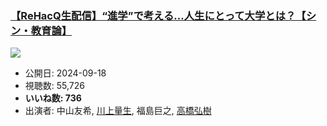 ### [【ReHacQ生配信】“進学”で考える…人生にとって大学とは？【シン・教育論】](https://www.youtube.com/watch?v=EMiG0h8hs-M)
[![](https://img.youtube.com/vi/EMiG0h8hs-M/hqdefault.jpg)](https://www.youtube.com/watch?v=EMiG0h8hs-M)
-   公開日: 2024-09-18
-   視聴数: 55,726
-   **いいね数: 736**
-   出演者: 中山友希, [川上量生](/rehacq_fan/people/川上量生 "wikilink"), 福島巨之, [高橋弘樹](/rehacq_fan/people/高橋弘樹 "wikilink")
